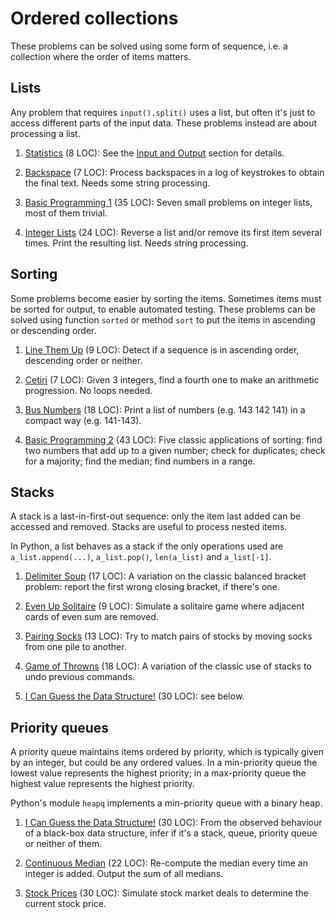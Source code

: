 # Ordered collections

These problems can be solved using some form of sequence,
i.e. a collection where the order of items matters.

## Lists

Any problem that requires `input().split()` uses a list, but often
it's just to access different parts of the input data.
These problems instead are about processing a list.

1. [Statistics](https://open.kattis.com/problems/statistics) (8 LOC):
   See the [Input and Output](input.md) section for details.

1. [Backspace](https://open.kattis.com/problems/backspace) (7 LOC):
   Process backspaces in a log of keystrokes to obtain the final text.
   Needs some string processing.

1. [Basic Programming 1](https://open.kattis.com/problems/basicprogramming1)
   (35 LOC): Seven small problems on integer lists, most of them trivial.

1. [Integer Lists](https://open.kattis.com/problems/integerlists) (24 LOC):
   Reverse a list and/or remove its first item several times.
   Print the resulting list. Needs string processing.

## Sorting

Some problems become easier by sorting the items.
Sometimes items must be sorted for output, to enable automated testing.
These problems can be solved using function `sorted` or method `sort` to put
the items in ascending or descending order.

1. [Line Them Up](https://open.kattis.com/problems/lineup) (9 LOC):
   Detect if a sequence is in ascending order, descending order or neither.

1. [Cetiri](https://open.kattis.com/problems/cetiri) (7 LOC):
   Given 3 integers, find a fourth one to make an arithmetic progression.
   No loops needed.

1. [Bus Numbers](https://open.kattis.com/problems/busnumbers) (18 LOC):
   Print a list of numbers (e.g. 143 142 141) in a compact way (e.g. 141-143).

1. [Basic Programming 2](https://open.kattis.com/problems/basicprogramming2)
   (43 LOC): Five classic applications of sorting:
   find two numbers that add up to a given number; check for duplicates;
   check for a majority; find the median; find numbers in a range.

## Stacks

A stack is a last-in-first-out sequence:
only the item last added can be accessed and removed.
Stacks are useful to process nested items.

In Python, a list behaves as a stack if the only operations used are
`a_list.append(...)`, `a_list.pop()`, `len(a_list)` and `a_list[-1]`.

1. [Delimiter Soup](https://open.kattis.com/problems/delimitersoup) (17 LOC):
   A variation on the classic balanced bracket problem:
   report the first wrong closing bracket, if there's one.

1. [Even Up Solitaire](https://open.kattis.com/problems/evenup) (9 LOC):
   Simulate a solitaire game where adjacent cards of even sum are removed.

1. [Pairing Socks](https://open.kattis.com/problems/pairingsocks) (13 LOC):
   Try to match pairs of stocks by moving socks from one pile to another.

1. [Game of Throwns](https://open.kattis.com/problems/throwns) (18 LOC):
   A variation of the classic use of stacks to undo previous commands.

1. [I Can Guess the Data Structure!](https://open.kattis.com/problems/guessthedatastructure) (30 LOC): see below.

## Priority queues

A priority queue maintains items ordered by priority, which is typically given
by an integer, but could be any ordered values.
In a min-priority queue the lowest value represents the highest priority;
in a max-priority queue the highest value represents the highest priority.

Python's module `heapq` implements a min-priority queue with a binary heap.

1. [I Can Guess the Data Structure!](https://open.kattis.com/problems/guessthedatastructure) (30 LOC):
   From the observed behaviour of a black-box data structure, infer if
   it's a stack, queue, priority queue or neither of them.

1. [Continuous Median](https://open.kattis.com/problems/continuousmedian)
(22 LOC): Re-compute the median every time an integer is added.
Output the sum of all medians.

1. [Stock Prices](https://open.kattis.com/problems/stockprices) (30 LOC):
Simulate stock market deals to determine the current stock price.
